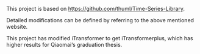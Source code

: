 This project is based on https://github.com/thuml/Time-Series-Library. 

Detailed modifications can be defined by referring to the above mentioned website.

This project has modified iTransformer to get iTransformerplus, which has higher results for Qiaomai‘s graduation thesis. 